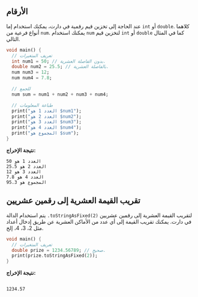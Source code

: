 
## الأرقام

عند الحاجة إلى تخزين قيم رقمية في دارت، يمكنك استخدام إما `int` أو `double`. كلاهما أنواع فرعية من `num`. يمكنك استخدام `num` لتخزين قيم `int` أو `double` كما في المثال التالي.

```dart
void main() {
  // تعريف المتغيرات
  int num1 = 50; // بدون الفاصلة العشرية.
  double num2 = 25.5; // بالفاصلة العشرية.
  num num3 = 12;
  num num4 = 7.8;

  // للجمع
  num sum = num1 + num2 + num3 + num4;

  // طباعة المعلومات
  print("العدد 1 هو $num1");
  print("العدد 2 هو $num2");
  print("العدد 3 هو $num3");
  print("العدد 4 هو $num4");
  print("المجموع هو $sum");
}
```

**نتيجة الإخراج:**

```
العدد 1 هو 50
العدد 2 هو 25.5
العدد 3 هو 12
العدد 4 هو 7.8
المجموع هو 95.3
```

## تقريب القيمة العشرية إلى رقمين عشريين

يتم استخدام الدالة `.toStringAsFixed(2)` لتقريب القيمة العشرية إلى رقمين عشريين في دارت. يمكنك تقريب القيمة إلى أي عدد من الأماكن العشرية عن طريق إدخال أعداد مثل 2، 3، 4، إلخ.

```dart
void main() {
  // تعريف المتغيرات
  double prize = 1234.56789; // صحيح.
  print(prize.toStringAsFixed(2));
}
```

**نتيجة الإخراج:**

```

1234.57

```
